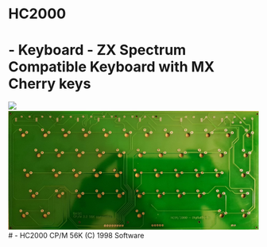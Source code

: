 # HC2000
# - Keyboard - ZX Spectrum Compatible Keyboard with MX Cherry keys
<img src="https://github.com/mteletin/hc2000/blob/main/mx_kbd/front.png"/>
<img src="https://github.com/mteletin/hc2000/blob/main/mx_kbd/back.png"/>
# - HC2000 CP/M 56K (C) 1998 Software
